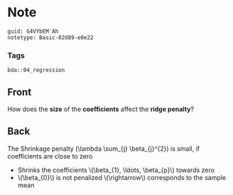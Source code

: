 # Note
```
guid: G4VYbEM`Ah
notetype: Basic-02d89-e0e22
```

### Tags
```
bda::04_regression
```

## Front
How does the <b>size</b> of the <b>coefficients</b> affect the
<b>ridge penalty</b>?

## Back
The Shrinkage penalty \(\lambda \sum_{j} \beta_{j}^{2}\) is small,
if coefficients are close to zero
<ul>
  <li>Shrinks the coefficients \(\beta_{1}, \ldots, \beta_{p}\)
  towards zero
  <li>\(\beta_{0}\) is not penalized \(\rightarrow\) corresponds to
  the sample mean
</ul>
